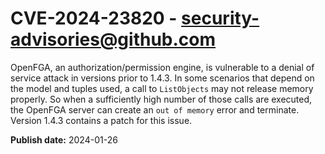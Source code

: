 # CVE-2024-23820 - security-advisories@github.com

OpenFGA, an authorization/permission engine, is vulnerable to a denial of service attack in versions prior to 1.4.3. In some scenarios that depend on the model and tuples used, a call to `ListObjects` may not  release memory properly. So when a sufficiently high number of those calls are executed, the OpenFGA server can create an `out of memory` error and terminate. Version 1.4.3 contains a patch for this issue.

**Publish date:** 2024-01-26

